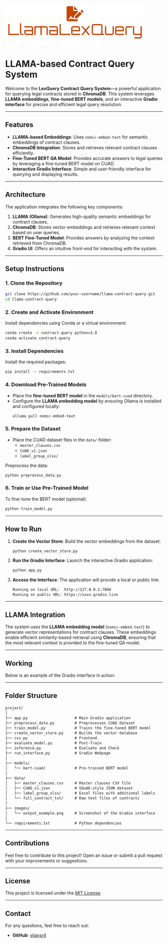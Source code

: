 ![LlamaLexQuery Logo](./images/llamalexquery_logo.png)

# **LLAMA-based Contract Query System**

Welcome to the **LexQuery Contract Query System**—a powerful application for querying legal contracts stored in **ChromaDB**. This system leverages **LLAMA embeddings**, **fine-tuned BERT models**, and an interactive **Gradio interface** for precise and efficient legal query resolution.

---

## **Features**

- **LLAMA-based Embeddings**: Uses `nomic-embed-text` for semantic embeddings of contract clauses.
- **ChromaDB Integration**: Stores and retrieves relevant contract clauses efficiently.
- **Fine-Tuned BERT QA Model**: Provides accurate answers to legal queries by leveraging a fine-tuned BERT model on CUAD.
- **Interactive Gradio Interface**: Simple and user-friendly interface for querying and displaying results.

---

## **Architecture**

The application integrates the following key components:

1. **LLAMA (Ollama)**: Generates high-quality semantic embeddings for contract clauses.
2. **ChromaDB**: Stores vector embeddings and retrieves relevant context based on user queries.
3. **BERT Fine-Tuned Model**: Provides answers by analyzing the context retrieved from ChromaDB.
4. **Gradio UI**: Offers an intuitive front-end for interacting with the system.

---

## **Setup Instructions**

### **1. Clone the Repository**

```bash
git clone https://github.com/your-username/llama-contract-query.git
cd llama-contract-query
```

### **2. Create and Activate Environment**

Install dependencies using Conda or a virtual environment:

```bash
conda create -n contract-query python=3.8
conda activate contract-query
```

### **3. Install Dependencies**

Install the required packages:

```bash
pip install -r requirements.txt
```

### **4. Download Pre-Trained Models**

- Place the **fine-tuned BERT model** in the `models/bert-cuad` directory.
- Configure the **LLAMA embedding model** by ensuring Ollama is installed and configured locally:
  ```bash
  ollama pull nomic-embed-text
  ```

### **5. Prepare the Dataset**

- Place the CUAD dataset files in the `data/` folder:
  - `master_clauses.csv`
  - `CUAD_v1.json`
  - `label_group_xlsx/`

Preprocess the data:

```bash
python preprocess_data.py
```

### **6. Train or Use Pre-Trained Model**

To fine-tune the BERT model (optional):

```bash
python train_model.py
```

---

## **How to Run**

1. **Create the Vector Store**: Build the vector embeddings from the dataset:

   ```bash
   python create_vector_store.py
   ```

2. **Run the Gradio Interface**: Launch the interactive Gradio application:

   ```bash
   python app.py
   ```

3. **Access the Interface**: The application will provide a local or public link:

   ```
   Running on local URL:  http://127.0.0.1:7860
   Running on public URL: https://xxxx.gradio.live
   ```

---

## **LLAMA Integration**

The system uses the **LLAMA embedding model** (`nomic-embed-text`) to generate vector representations for contract clauses. These embeddings enable efficient similarity-based retrieval using **ChromaDB**, ensuring that the most relevant context is provided to the fine-tuned QA model.

---

## **Working**

Below is an example of the Gradio interface in action:



---

## **Folder Structure**

```
project/
│
├── app.py                     # Main Gradio application
├── preprocess_data.py         # Preprocesses CUAD dataset
├── train_model.py             # Trains the fine-tuned BERT model
├── create_vector_store.py     # Builds the vector database
├── css.py                     # Frontend
├── evaluate_model.py          # Post-Train
├── inference.py               # Evaluate and Check
├── run_interface.py           # Gradio Webpage
│
├── models/
│   └── bert-cuad/             # Pre-trained BERT model
│
├── data/
│   ├── master_clauses.csv     # Master clauses CSV file
│   ├── CUAD_v1.json           # SQuAD-style JSON dataset
│   ├── label_group_xlsx/      # Excel files with additional labels
│   └── full_contract_txt/     # Raw text files of contracts
│
├── images/
│   └── output_example.png     # Screenshot of the Gradio interface
│
└── requirements.txt           # Python dependencies
```

---

## **Contributions**

Feel free to contribute to this project! Open an issue or submit a pull request with your improvements or suggestions.

---

## **License**

This project is licensed under the [MIT License](LICENSE).

---

## **Contact**

For any questions, feel free to reach out:

- **GitHub**: [vijaysr4](https://github.com/vijaysr4)

```
```
